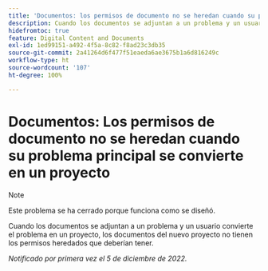 ```yaml
---
title: 'Documentos: los permisos de documento no se heredan cuando su problema principal se convierte en un proyecto'
description: Cuando los documentos se adjuntan a un problema y un usuario convierte el problema en un proyecto, los documentos del nuevo proyecto no tienen los permisos heredados que deberían tener.
hidefromtoc: true
feature: Digital Content and Documents
exl-id: 1ed99151-a492-4f5a-8c82-f8ad23c3db35
source-git-commit: 2a41264d6f477f51eaeda6ae3675b1a6d816249c
workflow-type: ht
source-wordcount: '107'
ht-degree: 100%

---
```


# Documentos: Los permisos de documento no se heredan cuando su problema principal se convierte en un proyecto

>[!NOTE]
>
>Este problema se ha cerrado porque funciona como se diseñó.

<!--This issue is on both WF and WFP TOCs-->

Cuando los documentos se adjuntan a un problema y un usuario convierte el problema en un proyecto, los documentos del nuevo proyecto no tienen los permisos heredados que deberían tener.

_Notificado por primera vez el 5 de diciembre de 2022._
